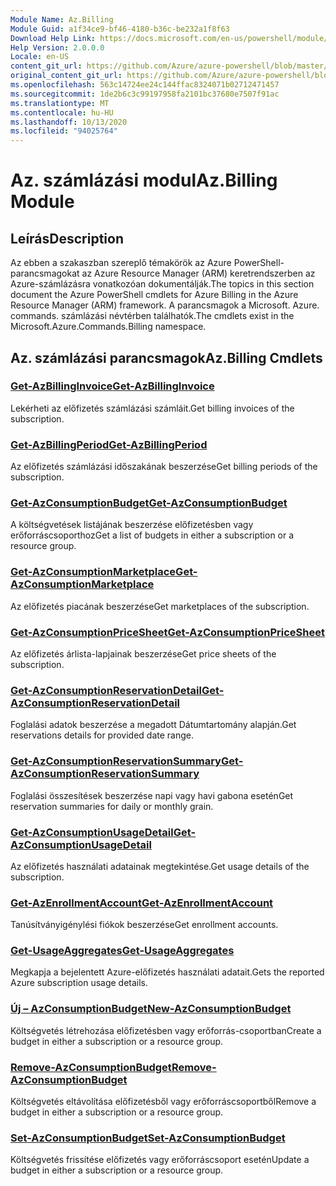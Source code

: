 ```yaml
---
Module Name: Az.Billing
Module Guid: a1f34ce9-bf46-4180-b36c-be232a1f8f63
Download Help Link: https://docs.microsoft.com/en-us/powershell/module/az.billing
Help Version: 2.0.0.0
Locale: en-US
content_git_url: https://github.com/Azure/azure-powershell/blob/master/src/Billing/Billing/help/Az.Billing.md
original_content_git_url: https://github.com/Azure/azure-powershell/blob/master/src/Billing/Billing/help/Az.Billing.md
ms.openlocfilehash: 563c14724ee24c144ffac8324071b02712471457
ms.sourcegitcommit: 1de2b6c3c99197958fa2101bc37680e7507f91ac
ms.translationtype: MT
ms.contentlocale: hu-HU
ms.lasthandoff: 10/13/2020
ms.locfileid: "94025764"
---
```

# <span data-ttu-id="72a7a-101">Az. számlázási modul</span><span class="sxs-lookup"><span data-stu-id="72a7a-101">Az.Billing Module</span></span>
## <span data-ttu-id="72a7a-102">Leírás</span><span class="sxs-lookup"><span data-stu-id="72a7a-102">Description</span></span>
<span data-ttu-id="72a7a-103">Az ebben a szakaszban szereplő témakörök az Azure PowerShell-parancsmagokat az Azure Resource Manager (ARM) keretrendszerben az Azure-számlázásra vonatkozóan dokumentálják.</span><span class="sxs-lookup"><span data-stu-id="72a7a-103">The topics in this section document the Azure PowerShell cmdlets for Azure Billing in the Azure Resource Manager (ARM) framework.</span></span> <span data-ttu-id="72a7a-104">A parancsmagok a Microsoft. Azure. commands. számlázási névtérben találhatók.</span><span class="sxs-lookup"><span data-stu-id="72a7a-104">The cmdlets exist in the Microsoft.Azure.Commands.Billing namespace.</span></span>

## <span data-ttu-id="72a7a-105">Az. számlázási parancsmagok</span><span class="sxs-lookup"><span data-stu-id="72a7a-105">Az.Billing Cmdlets</span></span>
### [<span data-ttu-id="72a7a-106">Get-AzBillingInvoice</span><span class="sxs-lookup"><span data-stu-id="72a7a-106">Get-AzBillingInvoice</span></span>](Get-AzBillingInvoice.md)
<span data-ttu-id="72a7a-107">Lekérheti az előfizetés számlázási számláit.</span><span class="sxs-lookup"><span data-stu-id="72a7a-107">Get billing invoices of the subscription.</span></span>

### [<span data-ttu-id="72a7a-108">Get-AzBillingPeriod</span><span class="sxs-lookup"><span data-stu-id="72a7a-108">Get-AzBillingPeriod</span></span>](Get-AzBillingPeriod.md)
<span data-ttu-id="72a7a-109">Az előfizetés számlázási időszakának beszerzése</span><span class="sxs-lookup"><span data-stu-id="72a7a-109">Get billing periods of the subscription.</span></span>

### [<span data-ttu-id="72a7a-110">Get-AzConsumptionBudget</span><span class="sxs-lookup"><span data-stu-id="72a7a-110">Get-AzConsumptionBudget</span></span>](Get-AzConsumptionBudget.md)
<span data-ttu-id="72a7a-111">A költségvetések listájának beszerzése előfizetésben vagy erőforráscsoporthoz</span><span class="sxs-lookup"><span data-stu-id="72a7a-111">Get a list of budgets in either a subscription or a resource group.</span></span>

### [<span data-ttu-id="72a7a-112">Get-AzConsumptionMarketplace</span><span class="sxs-lookup"><span data-stu-id="72a7a-112">Get-AzConsumptionMarketplace</span></span>](Get-AzConsumptionMarketplace.md)
<span data-ttu-id="72a7a-113">Az előfizetés piacának beszerzése</span><span class="sxs-lookup"><span data-stu-id="72a7a-113">Get marketplaces of the subscription.</span></span>

### [<span data-ttu-id="72a7a-114">Get-AzConsumptionPriceSheet</span><span class="sxs-lookup"><span data-stu-id="72a7a-114">Get-AzConsumptionPriceSheet</span></span>](Get-AzConsumptionPriceSheet.md)
<span data-ttu-id="72a7a-115">Az előfizetés árlista-lapjainak beszerzése</span><span class="sxs-lookup"><span data-stu-id="72a7a-115">Get price sheets of the subscription.</span></span>

### [<span data-ttu-id="72a7a-116">Get-AzConsumptionReservationDetail</span><span class="sxs-lookup"><span data-stu-id="72a7a-116">Get-AzConsumptionReservationDetail</span></span>](Get-AzConsumptionReservationDetail.md)
<span data-ttu-id="72a7a-117">Foglalási adatok beszerzése a megadott Dátumtartomány alapján.</span><span class="sxs-lookup"><span data-stu-id="72a7a-117">Get reservations details for provided date range.</span></span>

### [<span data-ttu-id="72a7a-118">Get-AzConsumptionReservationSummary</span><span class="sxs-lookup"><span data-stu-id="72a7a-118">Get-AzConsumptionReservationSummary</span></span>](Get-AzConsumptionReservationSummary.md)
<span data-ttu-id="72a7a-119">Foglalási összesítések beszerzése napi vagy havi gabona esetén</span><span class="sxs-lookup"><span data-stu-id="72a7a-119">Get reservation summaries for daily or monthly grain.</span></span>

### [<span data-ttu-id="72a7a-120">Get-AzConsumptionUsageDetail</span><span class="sxs-lookup"><span data-stu-id="72a7a-120">Get-AzConsumptionUsageDetail</span></span>](Get-AzConsumptionUsageDetail.md)
<span data-ttu-id="72a7a-121">Az előfizetés használati adatainak megtekintése.</span><span class="sxs-lookup"><span data-stu-id="72a7a-121">Get usage details of the subscription.</span></span>

### [<span data-ttu-id="72a7a-122">Get-AzEnrollmentAccount</span><span class="sxs-lookup"><span data-stu-id="72a7a-122">Get-AzEnrollmentAccount</span></span>](Get-AzEnrollmentAccount.md)
<span data-ttu-id="72a7a-123">Tanúsítványigénylési fiókok beszerzése</span><span class="sxs-lookup"><span data-stu-id="72a7a-123">Get enrollment accounts.</span></span>

### [<span data-ttu-id="72a7a-124">Get-UsageAggregates</span><span class="sxs-lookup"><span data-stu-id="72a7a-124">Get-UsageAggregates</span></span>](Get-UsageAggregates.md)
<span data-ttu-id="72a7a-125">Megkapja a bejelentett Azure-előfizetés használati adatait.</span><span class="sxs-lookup"><span data-stu-id="72a7a-125">Gets the reported Azure subscription usage details.</span></span>

### [<span data-ttu-id="72a7a-126">Új – AzConsumptionBudget</span><span class="sxs-lookup"><span data-stu-id="72a7a-126">New-AzConsumptionBudget</span></span>](New-AzConsumptionBudget.md)
<span data-ttu-id="72a7a-127">Költségvetés létrehozása előfizetésben vagy erőforrás-csoportban</span><span class="sxs-lookup"><span data-stu-id="72a7a-127">Create a budget in either a subscription or a resource group.</span></span>

### [<span data-ttu-id="72a7a-128">Remove-AzConsumptionBudget</span><span class="sxs-lookup"><span data-stu-id="72a7a-128">Remove-AzConsumptionBudget</span></span>](Remove-AzConsumptionBudget.md)
<span data-ttu-id="72a7a-129">Költségvetés eltávolítása előfizetésből vagy erőforráscsoportből</span><span class="sxs-lookup"><span data-stu-id="72a7a-129">Remove a budget in either a subscription or a resource group.</span></span>

### [<span data-ttu-id="72a7a-130">Set-AzConsumptionBudget</span><span class="sxs-lookup"><span data-stu-id="72a7a-130">Set-AzConsumptionBudget</span></span>](Set-AzConsumptionBudget.md)
<span data-ttu-id="72a7a-131">Költségvetés frissítése előfizetés vagy erőforráscsoport esetén</span><span class="sxs-lookup"><span data-stu-id="72a7a-131">Update a budget in either a subscription or a resource group.</span></span>

